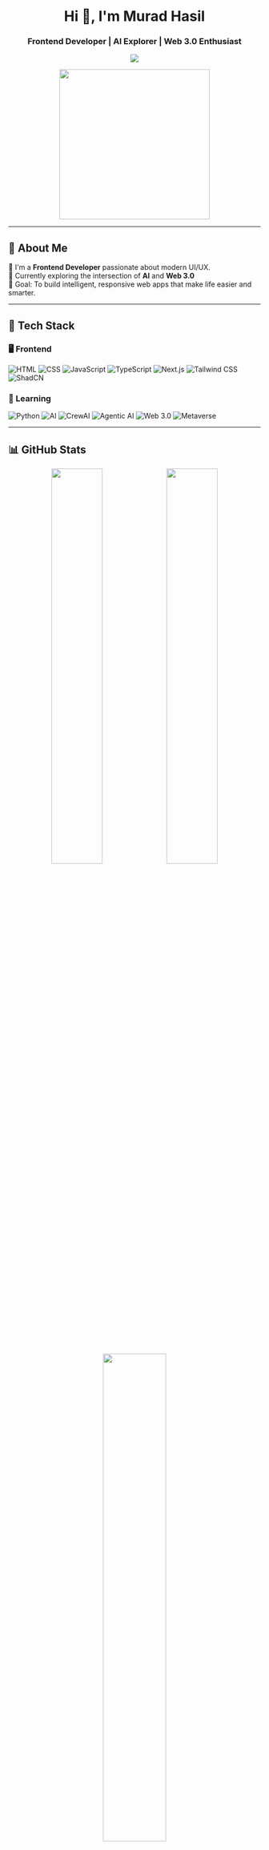 <h1 align="center">Hi 👋, I'm Murad Hasil</h1>
<h3 align="center">Frontend Developer | AI Explorer | Web 3.0 Enthusiast</h3>

<p align="center">
  <img src="https://readme-typing-svg.demolab.com/?lines=Frontend+Developer;AI+Python+Learner;Next.js+Specialist;Web+3.0+Explorer;Clean+UI+Lover&center=true&width=500&height=30&color=00F4F4&vCenter=true&pause=1000&size=20" />
</p>

<!-- 🎬 Coding GIF (instead of Lottie) -->
<p align="center">
  <img src="https://media.giphy.com/media/qgQUggAC3Pfv687qPC/giphy.gif" width="300" />
</p>

---

## 🧠 About Me

🎯 I'm a **Frontend Developer** passionate about modern UI/UX.  
🧠 Currently exploring the intersection of **AI** and **Web 3.0**  
🚀 Goal: To build intelligent, responsive web apps that make life easier and smarter.

---

## 🚀 Tech Stack

### 🖥️ Frontend
![HTML](https://img.shields.io/badge/HTML-E34F26?style=for-the-badge&logo=html5&logoColor=white)
![CSS](https://img.shields.io/badge/CSS-1572B6?style=for-the-badge&logo=css3&logoColor=white)
![JavaScript](https://img.shields.io/badge/JavaScript-F7DF1E?style=for-the-badge&logo=javascript&logoColor=black)
![TypeScript](https://img.shields.io/badge/TypeScript-007ACC?style=for-the-badge&logo=typescript&logoColor=white)
![Next.js](https://img.shields.io/badge/Next.js-000000?style=for-the-badge&logo=next.js)
![Tailwind CSS](https://img.shields.io/badge/Tailwind-06B6D4?style=for-the-badge&logo=tailwind-css)
![ShadCN](https://img.shields.io/badge/ShadCN-%231A1A1A?style=for-the-badge)

### 🧠 Learning
![Python](https://img.shields.io/badge/Python-3776AB?style=for-the-badge&logo=python&logoColor=white)
![AI](https://img.shields.io/badge/AI-%23FF6F00?style=for-the-badge)
![CrewAI](https://img.shields.io/badge/CrewAI-black?style=for-the-badge)
![Agentic AI](https://img.shields.io/badge/Agentic_AI-343434?style=for-the-badge)
![Web 3.0](https://img.shields.io/badge/Web3.0-3C3C3D?style=for-the-badge&logo=ethereum&logoColor=white)
![Metaverse](https://img.shields.io/badge/Metaverse-purple?style=for-the-badge)

---

## 📊 GitHub Stats

<p align="center">
  <img src="https://github-readme-stats.vercel.app/api?username=Murad-Hasil&show_icons=true&theme=radical" width="45%" />
  <img src="https://github-readme-streak-stats.herokuapp.com?user=Murad-Hasil&theme=radical" width="45%" />
</p>

<p align="center">
  <img src="https://github-readme-stats.vercel.app/api/top-langs/?username=Murad-Hasil&layout=compact&theme=radical" width="50%" />
</p>

---

## 🌐 Portfolio & Contact

<p align="center">
  <a href="https://muradhasil.dev" target="_blank">
    <img src="https://img.shields.io/badge/Portfolio-000?style=for-the-badge&logo=vercel&logoColor=white" />
  </a>
  <a href="https://www.linkedin.com/in/murad-hasil-9044582b9/" target="_blank">
    <img src="https://img.shields.io/badge/LinkedIn-blue?style=for-the-badge&logo=linkedin" />
  </a>
  <a href="mailto:mbmuradhasil@gmail.com">
    <img src="https://img.shields.io/badge/Gmail-D14836?style=for-the-badge&logo=gmail&logoColor=white" />
  </a>
</p>

---

<p align="center"><i>“Building clean interfaces, training smart systems, and exploring future tech.”</i></p>
